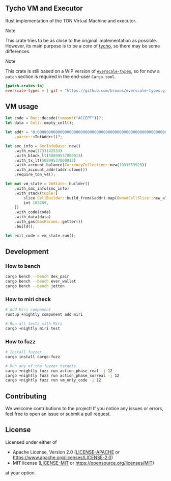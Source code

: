 ## Tycho VM and Executor

Rust implementation of the TON Virtual Machine and executor.

> [!NOTE]
> This crate tries to be as close to the original implementation as possible.
> However, its main purpose is to be a core of [tycho](https://github.com/broxus/tycho), so there may be some differences.

> [!NOTE]
> This crate is still based on a WIP version of [`everscale-types`](https://github.com/broxus/everscale-types), so for now a `patch` section is required in the end-user `Cargo.toml`.
>
> ```toml
> [patch.crates-io]
> everscale-types = { git = "https://github.com/broxus/everscale-types.git", rev = "245c7f05d7a737c8ebaad7224e7a8641f0b48f68" }
> ```

## VM usage

```rust
let code = Boc::decode(tvmasm!("ACCEPT"))?;
let data = Cell::empty_cell();

let addr = "0:0000000000000000000000000000000000000000000000000000000000000000"
    .parse::<IntAddr>()?;

let smc_info = SmcInfoBase::new()
    .with_now(1733142533)
    .with_block_lt(50899537000013)
    .with_tx_lt(50899537000013)
    .with_account_balance(CurrencyCollection::new(1931553923))
    .with_account_addr(addr.clone())
    .require_ton_v4();

let mut vm_state = VmState::builder()
    .with_smc_info(smc_info)
    .with_stack(tuple![
        slice CellBuilder::build_from(&addr).map(OwnedCellSlice::new_allow_exotic)?,
        int 103289,
    ])
    .with_code(code)
    .with_data(data)
    .with_gas(GasParams::getter())
    .build();

let exit_code = vm_state.run();
```

## Development

### How to bench

```bash
cargo bench --bench dex_pair
cargo bench --bench ever_wallet
cargo bench --bench jetton
```

### How to miri check

```bash
# Add Miri component
rustup +nightly component add miri

# Run all tests with Miri
cargo +nightly miri test
```

### How to fuzz

```bash
# Install fuzzer
cargo install cargo-fuzz

# Run any of the fuzzer targets
cargo +nightly fuzz run action_phase_real -j 12
cargo +nightly fuzz run action_phase_surreal -j 12
cargo +nightly fuzz run vm_only_code -j 12
```

## Contributing

We welcome contributions to the project! If you notice any issues or errors, feel free to open an issue or submit a pull request.

## License

Licensed under either of

* Apache License, Version 2.0 ([LICENSE-APACHE](LICENSE-APACHE) or <https://www.apache.org/licenses/LICENSE-2.0>)
* MIT license ([LICENSE-MIT](LICENSE-MIT) or <https://opensource.org/licenses/MIT>)

at your option.
